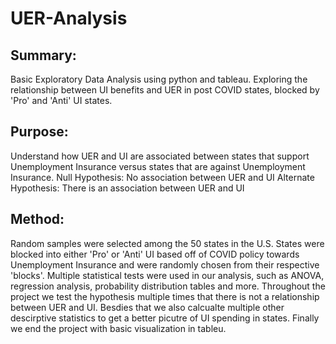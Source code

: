 # UER-Analysis

## Summary:
Basic Exploratory Data Analysis using python and tableau. Exploring the relationship between UI benefits and UER in post COVID states, blocked by 'Pro' and 'Anti' UI states.

## Purpose:
Understand how UER and UI are associated between states that support Unemployment Insurance versus states that are against Unemployment Insurance. 
Null Hypothesis: No association between UER and UI
Alternate Hypothesis: There is an association between UER and UI

## Method:
Random samples were selected among the 50 states in the U.S. States were blocked into either 'Pro' or 'Anti' UI based off of COVID policy towards Unemployment Insurance and were randomly chosen from their respective 'blocks'. Multiple statistical tests were used in our analysis, such as ANOVA, regression analysis, probability distribution tables and more. Throughout the project we test the hypothesis multiple times that there is not a relationship between UER and UI. Besdies that we also calcualte multiple other descirptive statistics to get a better picutre of UI spending in states. Finally we end the project with basic visualization in tableu.

